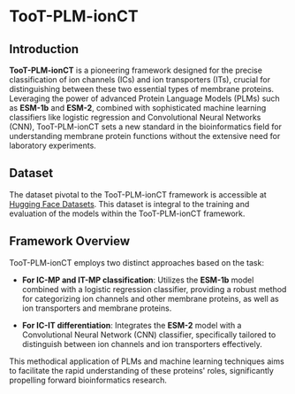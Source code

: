 # TooT-PLM-ionCT

## Introduction
**TooT-PLM-ionCT** is a pioneering framework designed for the precise classification of ion channels (ICs) and ion transporters (ITs), crucial for distinguishing between these two essential types of membrane proteins. Leveraging the power of advanced Protein Language Models (PLMs) such as **ESM-1b** and **ESM-2**, combined with sophisticated machine learning classifiers like logistic regression and Convolutional Neural Networks (CNN), TooT-PLM-ionCT sets a new standard in the bioinformatics field for understanding membrane protein functions without the extensive need for laboratory experiments.

## Dataset
The dataset pivotal to the TooT-PLM-ionCT framework is accessible at [Hugging Face Datasets](https://huggingface.co/datasets/ghazikhanihamed/TooT-PLM-ionCT_DB). This dataset is integral to the training and evaluation of the models within the TooT-PLM-ionCT framework.

## Framework Overview
TooT-PLM-ionCT employs two distinct approaches based on the task:

- **For IC-MP and IT-MP classification**: Utilizes the **ESM-1b** model combined with a logistic regression classifier, providing a robust method for categorizing ion channels and other membrane proteins, as well as ion transporters and membrane proteins.
  
- **For IC-IT differentiation**: Integrates the **ESM-2** model with a Convolutional Neural Network (CNN) classifier, specifically tailored to distinguish between ion channels and ion transporters effectively.

This methodical application of PLMs and machine learning techniques aims to facilitate the rapid understanding of these proteins' roles, significantly propelling forward bioinformatics research.
